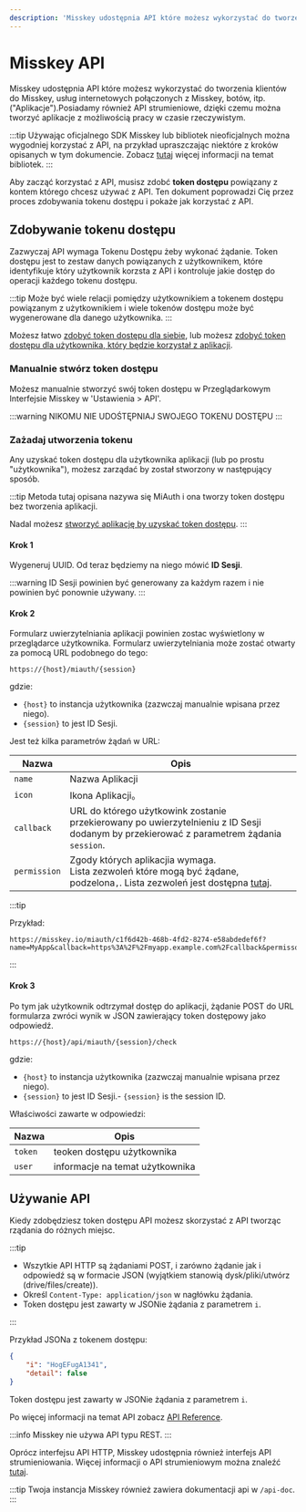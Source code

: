 ```yaml
---
description: 'Misskey udostępnia API które możesz wykorzystać do tworzenia klientów do Misskey, usług internetowych połączonych z Misskey, botów, itp. ("Aplikacje").'
---
```


# Misskey API

Misskey udostępnia API które możesz wykorzystać do tworzenia klientów do Misskey, usług internetowych połączonych z Misskey, botów, itp. ("Aplikacje").Posiadamy również API strumieniowe, dzięki czemu można tworzyć aplikacje z możliwością pracy w czasie rzeczywistym.

:::tip
Używając oficjalnego SDK Misskey lub bibliotek nieoficjalnych można wygodniej korzystać z API, na przykład upraszczając niektóre z kroków opisanych w tym dokumencie.
Zobacz [tutaj](TODO) więcej informacji na temat bibliotek.
:::

Aby zacząć korzystać z API, musisz zdobć **token dostępu** powiązany z kontem którego chcesz używać z API.
Ten dokument poprowadzi Cię przez proces zdobywania tokenu dostępu i pokaże jak korzystać z API.

## Zdobywanie tokenu dostępu

Zazwyczaj API wymaga Tokenu Dostępu żeby wykonać żądanie.
Token dostępu jest to zestaw danych powiązanych z użytkownikem, które identyfikuje który użytkownik korzsta z API i kontroluje jakie dostęp do operacji każdego tokenu dostępu.

:::tip
Może być wiele relacji pomiędzy użytkownikiem a tokenem dostępu powiązanym z użytkownikiem i wiele tokenów dostępu może być wygenerowane dla danego użytkownika.
:::

Możesz łatwo [zdobyć token dostępu dla siebie](#Manually-issue-an-access-token), lub możesz [zdobyć token dostępu dla użytkownika, który będzie korzystał z aplikacji](#Request-an-access-token-to-be-issued).

### Manualnie stwórz token dostępu

Możesz manualnie stworzyć swój token dostępu w Przeglądarkowym Interfejsie Misskey w 'Ustawienia > API'.

:::warning
NIKOMU NIE UDOŚTĘPNIAJ SWOJEGO TOKENU DOSTĘPU
:::

### Zażadaj utworzenia tokenu

Any uzyskać token dostępu dla użytkownika aplikacji (lub po prostu "użytkownika"), możesz zarządać by został stworzony w następujący sposób.

:::tip
Metoda tutaj opisana nazywa się MiAuth i ona tworzy token dostępu bez tworzenia aplikacji.

Nadal możesz [stworzyć aplikację by uzyskać token dostępu](./app.md).
:::

#### Krok 1

Wygeneruj UUID. Od teraz będziemy na niego mówić **ID Sesji**.

:::warning
ID Sesji powinien być generowany za każdym razem i nie powinien być ponownie używany.
:::

#### Krok 2

Formularz uwierzytelniania aplikacji powinien zostac wyświetlony w przeglądarce użytkownika. Formularz uwierzytelniania może zostać otwarty za pomocą URL podobnego do tego:

```:no-line-numbers
https://{host}/miauth/{session}
```

gdzie:

- `{host}` to instancja użytkownika (zazwczaj manualnie wpisana przez niego).
- `{session}` to jest ID Sesji.

Jest też kilka parametrów żądań w URL:

| Nazwa | Opis |
| ---- | ---- |
| `name` | Nazwa Aplikacji |
| `icon` | Ikona Aplikacji。 |
| `callback` | URL do którego użytkowink zostanie przekierowany po uwierzytelnieniu z ID Sesji dodanym by przekierować z parametrem żądania `session`. |
| `permission` | Zgody których aplikacjia wymaga. <br>Lista zezwoleń które mogą być żądane, podzelona`,`. Lista zezwoleń jest dostępna [tutaj](TODO). |

:::tip

Przykład:

```:no-line-numbers
https://misskey.io/miauth/c1f6d42b-468b-4fd2-8274-e58abdedef6f?name=MyApp&callback=https%3A%2F%2Fmyapp.example.com%2Fcallback&permisson=write:notes,write:following,read:drive
```

:::

#### Krok 3

Po tym jak użytkownik odtrzymał dostęp do aplikacji, żądanie POST do URL formularza zwróci wynik w JSON zawierający token dostępowy jako odpowiedź.

```:no-line-numbers
https://{host}/api/miauth/{session}/check
```

gdzie:

- `{host}` to instancja użytkownika (zazwczaj manualnie wpisana przez niego).
- `{session}` to jest ID Sesji.- `{session}` is the session ID.

Właściwości zawarte w odpowiedzi:

| Nazwa | Opis |
| ---- | ---- |
| `token` | teoken dostępu użytkownika |
| `user` | informacje na temat użytkownika |

## Używanie API

Kiedy zdobędziesz token dostępu API możesz skorzystać z API tworząc rządania do różnych miejsc.

:::tip

- Wszytkie API HTTP są żądaniami POST, i zarówno żądanie jak i odpowiedź są w formacie JSON (wyjątkiem stanowią dysk/pliki/utwórz (drive/files/create)).
- Określ `Content-Type: application/json` w nagłówku żądania.
- Token dostępu jest zawarty w JSONie żądania z parametrem `i`.

:::

Przykład JSONa z tokenem dostępu:

```json
{
    "i": "HogEFugA1341",
    "detail": false
}
```

Token dostępu jest zawarty w JSONie żądania z parametrem `i`.

Po więcej informacji na temat API zobacz [API Reference](./endpoints.html).

:::info
Misskey nie używa API typu REST.
:::

Oprócz interfejsu API HTTP, Misskey udostępnia również interfejs API strumieniowania. Więcej informacji o API strumieniowym można znaleźć [tutaj](./streaming/).

:::tip
Twoja instancja Misskey również zawiera dokumentacji api w `/api-doc`.
:::
